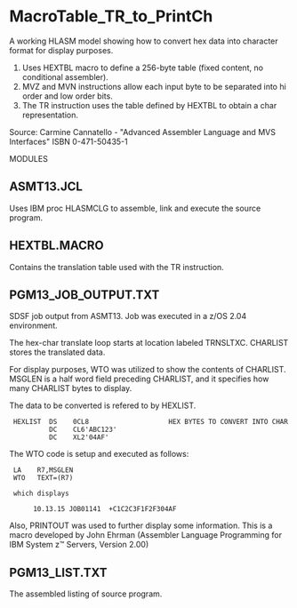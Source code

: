 # MacroTable_TR_to_PrintCh
A working HLASM model showing how to convert hex data into character format for display purposes.
1. Uses HEXTBL macro to define a 256-byte table (fixed content, no conditional assembler). 
2. MVZ and MVN instructions allow each input byte to be separated into hi order and low order bits.
3. The TR instruction uses the table defined by HEXTBL to obtain a char representation.

Source:  Carmine Cannatello - "Advanced Assembler Language and MVS Interfaces" ISBN 0-471-50435-1

MODULES

ASMT13.JCL
----------
Uses IBM proc HLASMCLG to assemble, link and execute the source program.

HEXTBL.MACRO
------------
Contains the translation table used with the TR instruction.

PGM13_JOB_OUTPUT.TXT
--------------------
SDSF job output from ASMT13. Job was executed in a z/OS 2.04 environment.

The hex-char translate loop starts at location labeled TRNSLTXC. 
CHARLIST stores the translated data.

For display purposes, WTO was utilized to show the contents of CHARLIST.
MSGLEN is a half word field preceding CHARLIST, and it specifies how many CHARLIST bytes to display.

The data to be converted is refered to by HEXLIST.
 
     HEXLIST  DS    0CL8                    HEX BYTES TO CONVERT INTO CHAR                       
              DC    CL6'ABC123'                                                                  
              DC    XL2'04AF'      
 
 The WTO code is setup and executed as follows:
 
     LA    R7,MSGLEN                                                                    
     WTO   TEXT=(R7) 
 
     which displays
 
          10.13.15 JOB01141  +C1C2C3F1F2F304AF
 
 Also, PRINTOUT was used to further display some information. 
 This is a macro developed by John Ehrman (Assembler Language Programming for IBM System z™ Servers, Version 2.00)

PGM13_LIST.TXT
--------------
The assembled listing of source program.
